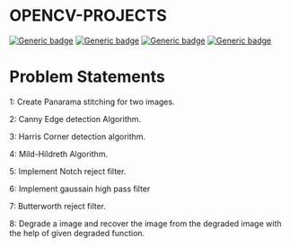 # OPENCV-PROJECTS

[![Generic badge](https://img.shields.io/badge/OPEN-CV-BLUE.svg)](https://shields.io/)
[![Generic badge](https://img.shields.io/badge/IMAGE-PROCESSING-<BLUE>.svg)](https://shields.io/)
[![Generic badge](https://img.shields.io/badge/COMPUTER-VISION-<BLUE>.svg)](https://shields.io/)
[![Generic badge](https://img.shields.io/badge/LANGUAGE-PYTHON-<BLUE>.svg)](https://shields.io/)

# Problem Statements

1: 
Create Panarama stitching for two images.<br/>

2:
Canny Edge detection Algorithm.<br/>

3: 
Harris Corner detection algorithm.<br/>

4:
Mild-Hildreth Algorithm.<br/>

5:
Implement Notch reject filter.</br>

6:
Implement gaussain high pass filter</br>

7:
Butterworth reject filter.</br>

8:
Degrade a image and recover the image from the degraded image with the help of given degraded function.</br>
